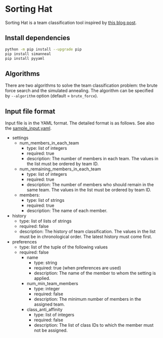 # Sorting Hat

Sorting Hat is a team classification tool inspired by [this blog post](https://qiita.com/matsulib/items/bd50af2e2bc1e48522cd).

## Install dependencies

```sh
python -m pip install --upgrade pip
pip install simanneal
pip install pyyaml
```

## Algorithms

There are two algorithms to solve the team classification problem: the brute force search and the simulated annealing. The algorithm can be specified by `--algorithm` option (default = `brute_force`).

## Input file format

Input file is in the YAML format. The detailed format is as follows. See also the [sample_input.yaml](./sample_input.yaml).

- settings
  - num_members_in_each_team
    - type: list of integers
    - required: true
    - description: The number of members in each team. The values in the list must be ordered by team ID.
  - num_remaining_members_in_each_team
    - type: list of integers
    - required: true
    - description: The number of members who should remain in the same team. The values in the list must be ordered by team ID.
  - members:
    - type: list of strings
    - required: true
    - description: The name of each member.
- history
  - type: list of lists of strings
  - required: false
  - description: The history of team classification. The values in the list must be in chronological order. The latest history must come first.
- preferences
  - type: list of the tuple of the following values
  - required: false
    - name
      - type: string
      - required: true (when preferences are used)
      - description: The name of the member to whom the setting is applied.
    - num_min_team_members
      - type: integer
      - required: false
      - description: The minimum number of members in the assigned team.
    - class_anti_affinity
      - type: list of integers
      - required: false
      - description: The list of class IDs to which the member must not be assigned.
